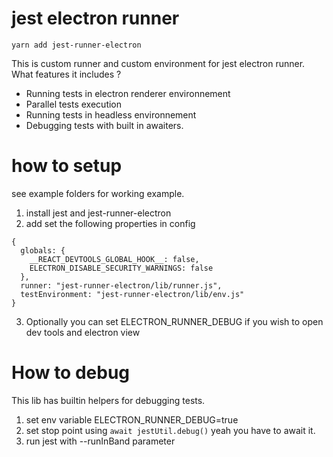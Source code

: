 # jest electron runner

```
yarn add jest-runner-electron
```

This is custom runner and custom environment for jest electron runner.
What features it includes ?

- Running tests in electron renderer environnement
- Parallel tests execution
- Running tests in headless environnement
- Debugging tests with built in awaiters.

# how to setup

see example folders for working example.

1. install jest and jest-runner-electron
2. add set the following properties in config

```
{
  globals: {
    __REACT_DEVTOOLS_GLOBAL_HOOK__: false,
    ELECTRON_DISABLE_SECURITY_WARNINGS: false
  },
  runner: "jest-runner-electron/lib/runner.js",
  testEnvironment: "jest-runner-electron/lib/env.js"
}
```

3. Optionally you can set ELECTRON_RUNNER_DEBUG if you wish to open dev tools and electron view

# How to debug

This lib has builtin helpers for debugging tests.

1. set env variable ELECTRON_RUNNER_DEBUG=true
2. set stop point using `await jestUtil.debug()` yeah you have to await it.
3. run jest with --runInBand parameter
